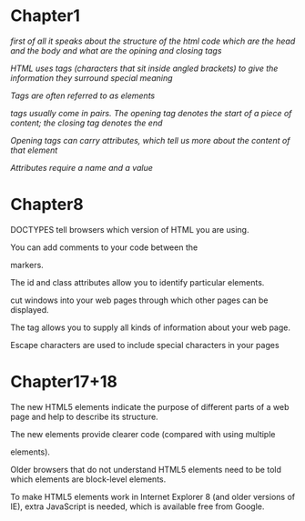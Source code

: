 
# Chapter1
*first of all it speaks about the structure of the html code which are the head and the body 
and what are the opining and closing tags*

*HTML uses tags (characters that sit inside angled
brackets) to give the information they surround special
meaning*

*Tags are often referred to as elements*

*tags usually come in pairs. The opening tag denotes
the start of a piece of content; the closing tag denotes
the end*

*Opening tags can carry attributes, which tell us more
about the content of that element*

*Attributes require a name and a value*

# Chapter8
DOCTYPES tell browsers which version of HTML you
are using.


 You can add comments to your code between the
<!-- and --> markers.


The id and class attributes allow you to identify
particular elements.

 <iframes> cut windows into your web pages through
which other pages can be displayed.

 The <meta> tag allows you to supply all kinds of
information about your web page.


 Escape characters are used to include special
characters in your pages

# Chapter17+18

The new HTML5 elements indicate the purpose of
different parts of a web page and help to describe
its structure.

The new elements provide clearer code (compared
with using multiple <div> elements).

Older browsers that do not understand HTML5
elements need to be told which elements are
block-level elements.

To make HTML5 elements work in Internet Explorer 8
(and older versions of IE), extra JavaScript is needed,
which is available free from Google.
